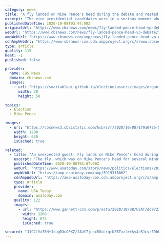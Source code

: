 ```yaml
---
category: news
title: "A fly landed on Mike Pence's head during the debate and rested there for nearly two minutes"
excerpt: "The vice presidential candidates were in a serious moment when the black bug landed on Mr. Pence's stark white hair. Most viewers' attention then turned to the fly – and stayed there until the pest flew away."
publishedDateTime: 2020-10-08T03:44:00Z
originalUrl: "https://www.cbsnews.com/news/fly-landed-pence-head-vp-debate/"
webUrl: "https://www.cbsnews.com/news/fly-landed-pence-head-vp-debate/"
ampWebUrl: "https://www.cbsnews.com/amp/news/fly-landed-pence-head-vp-debate/"
cdnAmpWebUrl: "https://www-cbsnews-com.cdn.ampproject.org/c/s/www.cbsnews.com/amp/news/fly-landed-pence-head-vp-debate/"
type: article
quality: 115
heat: -1
published: false

provider:
  name: CBS News
  domain: cbsnews.com
  images:
    - url: "https://smartableai.github.io/election/assets/images/organizations/cbsnews.com-50x50.jpg"
      width: 50
      height: 50

topics:
  - Election
  - Mike Pence

images:
  - url: "https://cbsnews3.cbsistatic.com/hub/i/r/2020/10/08/179a6725-59bf-4c8f-b6ff-20636367b45d/thumbnail/1200x630/8f2adafa8dd5e04314021e0fb774aa6d/ap-20282085044567.jpg"
    width: 1200
    height: 630
    isCached: true

related:
  - title: "An unexpected guest: Fly lands on Mike Pence's head during debate, goes viral"
    excerpt: "The fly, which was on Mike Pence's head for several minutes, quickly went viral and created a buzz – pun intended – online."
    publishedDateTime: 2020-10-08T03:07:00Z
    webUrl: "https://www.usatoday.com/story/news/politics/elections/2020/10/07/fly-lands-mike-pence-head-during-vice-presidential-debate/5919316002/"
    ampWebUrl: "https://amp.usatoday.com/amp/5919316002"
    cdnAmpWebUrl: "https://amp-usatoday-com.cdn.ampproject.org/c/s/amp.usatoday.com/amp/5919316002"
    type: article
    provider:
      name: USA Today
      domain: usatoday.com
    quality: 122
    images:
      - url: "https://www.gannett-cdn.com/presto/2020/10/08/USAT/dc97230a-e74a-4d28-aecf-bc43087c617e-AP_Election_2020_Debate.jpg?auto=webp&crop=3148,1771,x1,y0&format=pjpg&width=1200"
        width: 1200
        height: 675
        isCached: true

secured: "J1CCfVx76N+JtugD3cOPXZ/JAUY7jusx58uLrqrKZ6Tvzlk+ky4n5JcsrZDhb3EUvMb8c5iSrytS9aCoDhV+0Q4HHBtytdOo0Y3+xSKaGaaO8j9MgcZWm7VHrF/s6NU1xsgJ6SZMwEsXjDLwgpXSQLARa654fhi2ANcpma40QZ4O53OnJfvUx245EzJYN6I7v5BO8TV13LAjv3Tqyg4LOkCqnYQ19sojFrfA4KAIoAziyGTlUIl8UTte6geEMwWyg3eX/hz+mfzWdJOF55glpSWW2Pj+jlF9YVNISJDntqftNcp4N4DQ12qHhI9Vh74uIFBpsT8cCGX8NKTNX06zCdDdW1Kcs8sOYiLbnBFDHsU=;2xEoMWAHkqDewI93LhPF+Q=="
---
```


